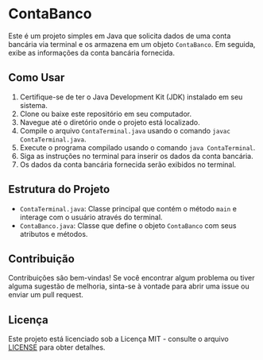 # ContaBanco

Este é um projeto simples em Java que solicita dados de uma conta bancária via terminal e os armazena em um objeto `ContaBanco`. Em seguida, exibe as informações da conta bancária fornecida.

## Como Usar

1. Certifique-se de ter o Java Development Kit (JDK) instalado em seu sistema.
2. Clone ou baixe este repositório em seu computador.
3. Navegue até o diretório onde o projeto está localizado.
4. Compile o arquivo `ContaTerminal.java` usando o comando `javac ContaTerminal.java`.
5. Execute o programa compilado usando o comando `java ContaTerminal`.
6. Siga as instruções no terminal para inserir os dados da conta bancária.
7. Os dados da conta bancária fornecida serão exibidos no terminal.

## Estrutura do Projeto

- `ContaTerminal.java`: Classe principal que contém o método `main` e interage com o usuário através do terminal.
- `ContaBanco.java`: Classe que define o objeto `ContaBanco` com seus atributos e métodos.

## Contribuição

Contribuições são bem-vindas! Se você encontrar algum problema ou tiver alguma sugestão de melhoria, sinta-se à vontade para abrir uma issue ou enviar um pull request.

## Licença

Este projeto está licenciado sob a Licença MIT - consulte o arquivo [LICENSE](LICENSE) para obter detalhes.
